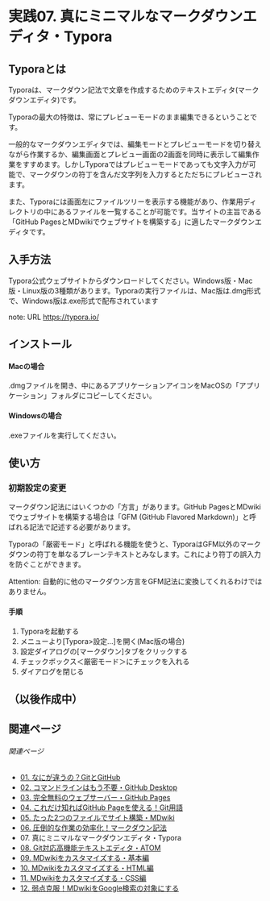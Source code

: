 # 実践07. 真にミニマルなマークダウンエディタ・Typora

## Typoraとは

Typoraは、マークダウン記法で文章を作成するためのテキストエディタ(マークダウンエディタ)です。

Typoraの最大の特徴は、常にプレビューモードのまま編集できるということです。

一般的なマークダウンエディタでは、編集モードとプレビューモードを切り替えながら作業するか、編集画面とプレビュー画面の2画面を同時に表示して編集作業をすすめます。しかしTyporaではプレビューモードであっても文字入力が可能で、マークダウンの符丁を含んだ文字列を入力するとただちにプレビューされます。

また、Typoraには画面左にファイルツリーを表示する機能があり、作業用ディレクトリの中にあるファイルを一覧することが可能です。当サイトの主旨である「GitHub PagesとMDwikiでウェブサイトを構築する」に適したマークダウンエディタです。

## 入手方法

Typora公式ウェブサイトからダウンロードしてください。Windows版・Mac版・Linux版の3種類があります。Typoraの実行ファイルは、Mac版は.dmg形式で、Windows版は.exe形式で配布されています

note: URL https://typora.io/

## インストール

#### Macの場合

.dmgファイルを開き、中にあるアプリケーションアイコンをMacOSの「アプリケーション」フォルダにコピーしてください。

#### Windowsの場合

.exeファイルを実行してください。

## 使い方

### 初期設定の変更

マークダウン記法にはいくつかの「方言」があります。GitHub PagesとMDwikiでウェブサイトを構築する場合は「GFM (GitHub Flavored Markdown)」と呼ばれる記法で記述する必要があります。

Typoraの「厳密モード」と呼ばれる機能を使うと、TyporaはGFM以外のマークダウンの符丁を単なるプレーンテキストとみなします。これにより符丁の誤入力を防ぐことができます。

Attention: 自動的に他のマークダウン方言をGFM記法に変換してくれるわけではありません。

#### 手順

1. Typoraを起動する
1. メニューより[Typora>設定…]を開く(Mac版の場合)
1. 設定ダイアログの[マークダウン]タブをクリックする
1. チェックボックス＜厳密モード＞にチェックを入れる
1. ダイアログを閉じる



## （以後作成中）

## 関連ページ

###### 関連ページ

* [01. なにが違うの？GitとGitHub](practice01.md)
* [02. コマンドラインはもう不要・GitHub Desktop](practice02.md)
* [03. 完全無料のウェブサーバー・GitHub Pages](practice03.md)
* [04. これだけ知ればGitHub Pageを使える！Git用語](practice04.md)
* [05. たった2つのファイルでサイト構築・MDwiki](practice05.md)
* [06. 圧倒的な作業の効率化！マークダウン記法](practice06.md)
* <i class="far fa-hand-point-right fa-fw"></i>07. 真にミニマルなマークダウンエディタ・Typora
* [08. Git対応高機能テキストエディタ・ATOM](practice08.md)
* [09. MDwikiをカスタマイズする・基本編](practice09.md)
* [10. MDwikiをカスタマイズする・HTML編](practice10.md)
* [11. MDwikiをカスタマイズする・CSS編](practice11.md)
* [12. 弱点克服！MDwikiをGoogle検索の対象にする](practice12.md)